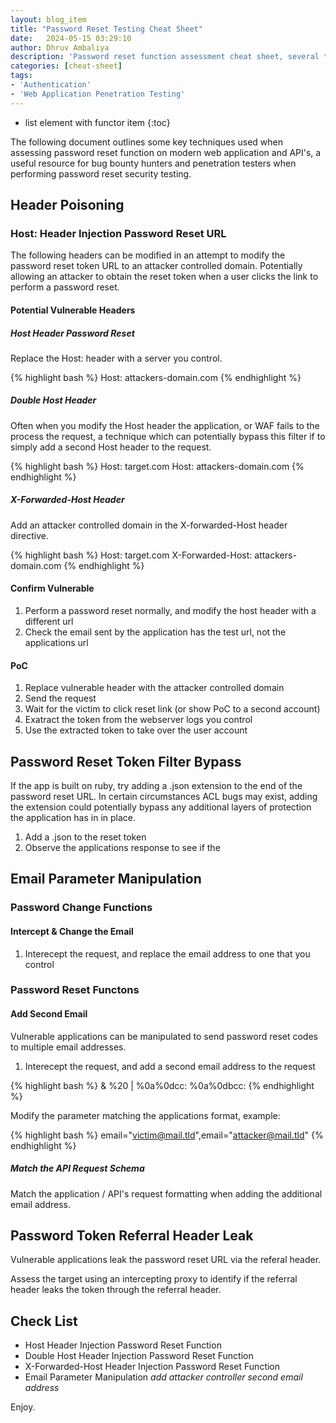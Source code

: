```yaml
---
layout: blog_item
title: "Password Reset Testing Cheat Sheet"
date:   2024-05-15 03:29:10
author: Dhruv Ambaliya
description: 'Password reset function assessment cheat sheet, several techniques for assessing password reset functions on web apps and API.'
categories: [cheat-sheet]
tags:
- 'Authentication'
- 'Web Application Penetration Testing'
---
```


* list element with functor item
{:toc}

The following document outlines some key techniques used when assessing password reset function on modern web application and API's, a useful resource for bug bounty hunters and penetration testers when performing password reset security testing.  

<!--more-->


## Header Poisoning 

### Host: Header Injection Password Reset URL

The following headers can be modified in an attempt to modify the password reset token URL to an attacker controlled domain. Potentially allowing an attacker to obtain the reset token when a user clicks the link to perform a password reset. 

#### Potential Vulnerable Headers 

##### Host Header Password Reset

Replace the Host: header with a server you control.

{% highlight bash %} 
Host: attackers-domain.com
{% endhighlight %}

##### Double Host Header

Often when you modify the Host header the application, or WAF fails to the process the request, a technique which can potentially bypass this filter if to simply add a second Host header to the request. 

{% highlight bash %}
Host: target.com
Host: attackers-domain.com
{% endhighlight %}

##### X-Forwarded-Host Header

Add an attacker controlled domain in the X-forwarded-Host header directive.

{% highlight bash %}
Host: target.com 
X-Forwarded-Host: attackers-domain.com
{% endhighlight %} 


#### Confirm Vulnerable 

1. Perform a password reset normally, and modify the host header with a different url
2. Check the email sent by the application has the test url, not the applications url

#### PoC 

1. Replace vulnerable header with the attacker controlled domain 
2. Send the request
3. Wait for the victim to click reset link (or show PoC to a second account)
4. Exatract the token from the webserver logs you control
5. Use the extracted token to take over the user account

## Password Reset Token Filter Bypass

If the app is built on ruby, try adding a .json extension to the end of the password reset URL. In certain circumstances ACL bugs may exist, adding the extension could potentially bypass any additional layers of protection the application has in in place.

1. Add a .json to the reset token
2. Observe the applications response to see if the 

## Email Parameter Manipulation

### Password Change Functions

#### Intercept & Change the Email

1. Interecept the request, and replace the email address to one that you control 

### Password Reset Functons

#### Add Second Email 

Vulnerable applications can be manipulated to send password reset codes to multiple email addresses.  

1. Interecept the request, and add a second email address to the request

{% highlight bash %}
&
%20
|
%0a%0dcc:
%0a%0dbcc:
{% endhighlight %}
 
Modify the parameter matching the applications format, example:

{% highlight bash %} 
email="victim@mail.tld",email="attacker@mail.tld"
{% endhighlight %}

<div class="note tip">
  <h5>Match the API Request Schema</h5>
  <p>Match the application / API's request formatting when adding the additional email address.</p>
</div>


## Password Token Referral Header Leak 

Vulnerable applications leak the password reset URL via the referal header. 

Assess the target using an intercepting proxy to identify if the referral header leaks the token through the referral header. 

## Check List 

- Host Header Injection Password Reset Function 
- Double Host Header Injection Password Reset Function
- X-Forwarded-Host Header Injection Password Reset Function
- Email Parameter Manipulation *add attacker controller second email address*


Enjoy.

